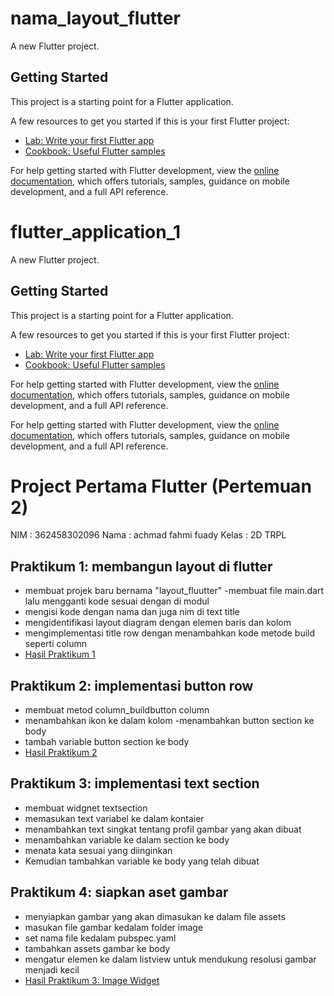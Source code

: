 # nama_layout_flutter

A new Flutter project.

## Getting Started

This project is a starting point for a Flutter application.

A few resources to get you started if this is your first Flutter project:

- [Lab: Write your first Flutter app](https://docs.flutter.dev/get-started/codelab)
- [Cookbook: Useful Flutter samples](https://docs.flutter.dev/cookbook)

For help getting started with Flutter development, view the
[online documentation](https://docs.flutter.dev/), which offers tutorials,
samples, guidance on mobile development, and a full API reference.

# flutter_application_1

A new Flutter project.

## Getting Started

This project is a starting point for a Flutter application.

A few resources to get you started if this is your first Flutter project:

- [Lab: Write your first Flutter app](https://docs.flutter.dev/get-started/codelab)
- [Cookbook: Useful Flutter samples](https://docs.flutter.dev/cookbook)

For help getting started with Flutter development, view the
[online documentation](https://docs.flutter.dev/), which offers tutorials,
samples, guidance on mobile development, and a full API reference.



For help getting started with Flutter development, view the
[online documentation](https://docs.flutter.dev/), which offers tutorials,
samples, guidance on mobile development, and a full API reference.

# Project Pertama Flutter (Pertemuan 2)

NIM : 362458302096
Nama : achmad fahmi fuady
Kelas : 2D TRPL

## Praktikum 1: membangun layout di flutter
- membuat projek baru bernama "layout_fluutter"
-membuat file main.dart lalu mengganti kode sesuai dengan di modul 
- mengisi kode dengan nama dan juga nim di text title
- mengidentifikasi layout diagram dengan elemen baris dan kolom 
- mengimplementasi title row dengan menambahkan kode metode build seperti column
- [Hasil Praktikum 1](images/hello-world.png)


## Praktikum 2: implementasi button row
- membuat metod column_buildbutton column
- menambahkan ikon ke dalam kolom
-menambahkan button section ke body
- tambah variable button section ke body
- [Hasil Praktikum 2](images/logo-poliwangi.png)


## Praktikum 3: implementasi text section
- membuat widgnet textsection
- memasukan text variabel ke dalam kontaier
- menambahkan text singkat tentang profil gambar yang akan dibuat 
- menambahkan variable ke dalam section ke body
- menata kata sesuai yang diinginkan 
- Kemudian tambahkan variable ke body yang telah dibuat 


## Praktikum 4: siapkan aset gambar 
- menyiapkan gambar yang akan dimasukan ke dalam file assets
- masukan file gambar kedalam folder image 
- set nama file kedalam pubspec.yaml
- tambahkan assets gambar ke body
- mengatur elemen ke dalam listview untuk mendukung resolusi gambar menjadi kecil  
- [Hasil Praktikum 3: Image Widget](images/image-widget.png)

